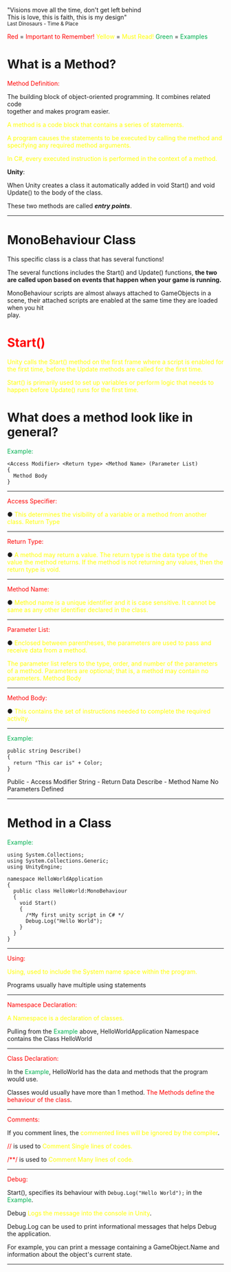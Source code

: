 
"Visions move all the time, don't get left behind  
This is love, this is faith, this is my design"  
<sup>Last Dinosaurs - Time & Place</sup>

<font color="#ff0000">Red</font> = <font color="#ff0000">Important to Remember!</font>
<font color="#ffff00">Yellow</font> = <font color="#ffff00">Must Read!</font>
<font color="#00b050">Green</font> = <font color="#00b050">Examples</font>
# What is a Method?

<font color="#ff0000">Method Definition: </font>

 The building block of object-oriented programming. It combines related code  
together and makes program easier.

<font color="#ffff00">A method is a code block that contains a series of statements. </font>

<font color="#ffff00">A program causes the statements to be executed by calling the method and specifying any required method arguments. </font>

<font color="#ffff00">In C#, every executed instruction is performed in the context of a method.</font>

**Unity**:

When Unity creates a class it automatically added in void Start() and void  
Update() to the body of the class. 

These two methods are called ***entry points***.

---

# MonoBehaviour Class

This specific class is a class that has several functions!

The several functions includes the Start() and Update() functions, **the two are called upon based on events that happen when your game is running.**

MonoBehaviour scripts are almost always attached to GameObjects in a  
scene, their attached scripts are enabled at the same time they are loaded when you hit  
play.
# <font color="#ff0000">Start()</font>

<font color="#ffff00">Unity calls the Start() method on the first frame where a script is enabled for the first  </font>
<font color="#ffff00"> time, before the Update methods are called for the first time. </font>

<font color="#ffff00">Start() is primarily used to set up variables or perform logic that needs to happen before </font>
<font color="#ffff00">Update() runs for the first time.</font>
# What does a method look like in general?

<font color="#00b050">Example:</font>
```
<Access Modifier> <Return type> <Method Name> (Parameter List)
{
  Method Body
}
```
---
<font color="#ff0000">Access Specifier:</font>

● <font color="#ffff00">This determines the visibility of a variable or a method from another class.  </font>
<font color="#ffff00">Return Type</font>

---
<font color="#ff0000">Return Type:</font>

● <font color="#ffff00">A method may return a value. The return type is the data type of the value the method  </font>
<font color="#ffff00">returns. If the method is not returning any values, then the return type is void.</font>

---
<font color="#ff0000">Method Name:</font>

● <font color="#ffff00">Method name is a unique identifier and it is case sensitive. It cannot be same as any  </font>
<font color="#ffff00">other identifier declared in the class.  </font>
 

---
<font color="#ff0000">Parameter List:</font>

● <font color="#ffff00">Enclosed between parentheses, the parameters are used to pass and receive data from  </font>
<font color="#ffff00">a method. </font>

<font color="#ffff00">The parameter list refers to the type, order, and number of the parameters  </font>
<font color="#ffff00">of a method. Parameters are optional; that is, a method may contain no parameters.  </font>
<font color="#ffff00">Method Body  </font>

---
<font color="#ff0000">Method Body:</font>

● <font color="#ffff00">This contains the set of instructions needed to complete the required activity.</font>

---
<font color="#00b050">Example:</font>
```
public string Describe()
{
  return "This car is" + Color;
}
```

Public - Access Modifier
String - Return Data
Describe - Method Name
No Parameters Defined

---
# Method in a Class

<font color="#00b050">Example:</font>
```
using System.Collections;
using System.Collections.Generic;
using UnityEngine;

namespace HelloWorldApplication
{
  public class HelloWorld:MonoBehaviour
  { 
    void Start()
    {
      /*My first unity script in C# */
      Debug.Log("Hello World");  
    }
  }
}
```
---
<font color="#ff0000">Using:</font>

<font color="#ffff00">Using, used to include the System name space within the program.</font>

Programs usually have multiple using statements

---
<font color="#ff0000">Namespace Declaration:</font>

<font color="#ffff00">A Namespace is a declaration of classes.</font>

Pulling from the <font color="#00b050">Example</font> above, HelloWorldApplication Namespace contains the Class HelloWorld

---
<font color="#ff0000">Class Declaration:</font>

In the<font color="#00b050"> Example</font>, HelloWorld has the data and methods  that the program would use.

Classes would usually have more than 1 method. <font color="#ff0000">The Methods define the behaviour of the class</font>.

---
<font color="#ff0000">Comments:</font>

If you comment lines, the <font color="#ffff00">commented lines will be ignored by the compiler</font>.

<font color="#ff0000">//</font> is used to <font color="#ffff00">Comment Single lines of codes.</font>

<font color="#ff0000">/**/</font> is used to <font color="#ffff00">Comment Many lines of code.</font>

---
<font color="#ff0000">Debug:</font>

Start(), specifies its behaviour with `Debug.Log("Hello World");` in the <font color="#00b050">Example</font>.

Debug <font color="#ffff00">Logs the message into the console in Unity</font>. 

Debug.Log can be used to print informational messages that helps Debug the application.

For example, you can print a message containing a GameObject.Name and information about the object's current state.

---



